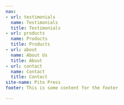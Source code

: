 ```yaml
---
nav:
- url: testimonials
  name: Testimonials
  title: Testimonials
- url: products
  name: Products
  title: Products
- url: about
  name: About Us
  title: About
- url: contact
  name: Contact
  title: Contact
site-name: Pito Press
footer: This is some content for the footer

---
```

